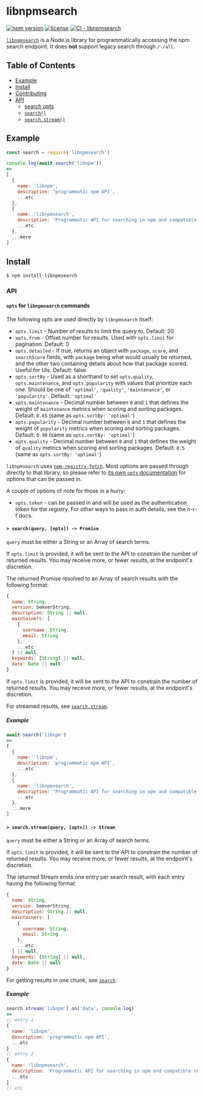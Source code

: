 # libnpmsearch

[![npm version](https://img.shields.io/npm/v/libnpmsearch.svg)](https://npm.im/libnpmsearch)
[![license](https://img.shields.io/npm/l/libnpmsearch.svg)](https://npm.im/libnpmsearch)
[![CI - libnpmsearch](https://github.com/npm/cli/actions/workflows/ci-libnpmsearch.yml/badge.svg)](https://github.com/npm/cli/actions/workflows/ci-libnpmsearch.yml)

[`libnpmsearch`](https://github.com/npm/libnpmsearch) is a Node.js library for
programmatically accessing the npm search endpoint. It does **not** support
legacy search through `/-/all`.

## Table of Contents

* [Example](#example)
* [Install](#install)
* [Contributing](#contributing)
* [API](#api)
  * [search opts](#opts)
  * [`search()`](#search)
  * [`search.stream()`](#search-stream)

## Example

```js
const search = require('libnpmsearch')

console.log(await search('libnpm'))
=>
[
  {
    name: 'libnpm',
    description: 'programmatic npm API',
    ...etc
  },
  {
    name: 'libnpmsearch',
    description: 'Programmatic API for searching in npm and compatible registries',
    ...etc
  },
  ...more
]
```

## Install

`$ npm install libnpmsearch`

### API

#### <a name="opts"></a> `opts` for `libnpmsearch` commands

The following opts are used directly by `libnpmsearch` itself:

* `opts.limit` - Number of results to limit the query to. Default: 20
* `opts.from` - Offset number for results. Used with `opts.limit` for pagination. Default: 0
* `opts.detailed` - If true, returns an object with `package`, `score`, and `searchScore` fields, with `package` being what would usually be returned, and the other two containing details about how that package scored. Useful for UIs. Default: false
* `opts.sortBy` - Used as a shorthand to set `opts.quality`, `opts.maintenance`, and `opts.popularity` with values that prioritize each one. Should be one of `'optimal'`, `'quality'`, `'maintenance'`, or `'popularity'`. Default: `'optimal'`
* `opts.maintenance` - Decimal number between `0` and `1` that defines the weight of `maintenance` metrics when scoring and sorting packages. Default: `0.65` (same as `opts.sortBy: 'optimal'`)
* `opts.popularity` - Decimal number between `0` and `1` that defines the weight of `popularity` metrics when scoring and sorting packages. Default: `0.98` (same as `opts.sortBy: 'optimal'`)
* `opts.quality` - Decimal number between `0` and `1` that defines the weight of `quality` metrics when scoring and sorting packages. Default: `0.5` (same as `opts.sortBy: 'optimal'`)

`libnpmsearch` uses [`npm-registry-fetch`](https://npm.im/npm-registry-fetch).
Most options are passed through directly to that library, so please refer to
[its own `opts`
documentation](https://www.npmjs.com/package/npm-registry-fetch#fetch-options)
for options that can be passed in.

A couple of options of note for those in a hurry:

* `opts.token` - can be passed in and will be used as the authentication token for the registry. For other ways to pass in auth details, see the n-r-f docs.

#### <a name="search"></a> `> search(query, [opts]) -> Promise`

`query` must be either a String or an Array of search terms.

If `opts.limit` is provided, it will be sent to the API to constrain the number
of returned results. You may receive more, or fewer results, at the endpoint's
discretion.

The returned Promise resolved to an Array of search results with the following
format:

```js
{
  name: String,
  version: SemverString,
  description: String || null,
  maintainers: [
    {
      username: String,
      email: String
    },
    ...etc
  ] || null,
  keywords: [String] || null,
  date: Date || null
}
```

If `opts.limit` is provided, it will be sent to the API to constrain the number
of returned results. You may receive more, or fewer results, at the endpoint's
discretion.

For streamed results, see [`search.stream`](#search-stream).

##### Example

```javascript
await search('libnpm')
=>
[
  {
    name: 'libnpm',
    description: 'programmatic npm API',
    ...etc
  },
  {
    name: 'libnpmsearch',
    description: 'Programmatic API for searching in npm and compatible registries',
    ...etc
  },
  ...more
]
```

#### <a name="search-stream"></a> `> search.stream(query, [opts]) -> Stream`

`query` must be either a String or an Array of search terms.

If `opts.limit` is provided, it will be sent to the API to constrain the number
of returned results. You may receive more, or fewer results, at the endpoint's
discretion.

The returned Stream emits one entry per search result, with each entry having
the following format:

```js
{
  name: String,
  version: SemverString,
  description: String || null,
  maintainers: [
    {
      username: String,
      email: String
    },
    ...etc
  ] || null,
  keywords: [String] || null,
  date: Date || null
}
```

For getting results in one chunk, see [`search`](#search-stream).

##### Example

```javascript
search.stream('libnpm').on('data', console.log)
=>
// entry 1
{
  name: 'libnpm',
  description: 'programmatic npm API',
  ...etc
}
// entry 2
{
  name: 'libnpmsearch',
  description: 'Programmatic API for searching in npm and compatible registries',
  ...etc
}
// etc
```
